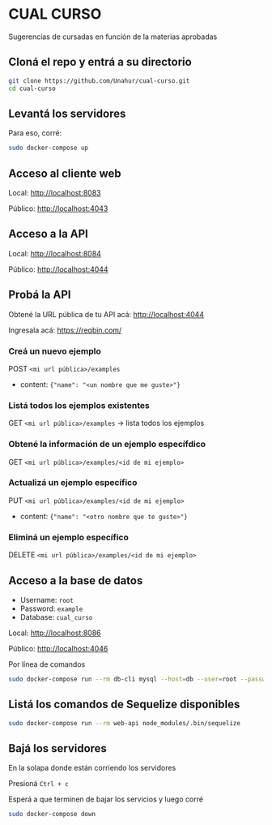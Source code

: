 # CUAL CURSO

Sugerencias de cursadas en función de la materias aprobadas

## Cloná el repo y entrá a su directorio

```bash
git clone https://github.com/Unahur/cual-curso.git
cd cual-curso
```

## Levantá los servidores

Para eso, corré:

```bash
sudo docker-compose up
```

## Acceso al cliente web

Local: <http://localhost:8083>

Público: <http://localhost:4043>

## Acceso a la API

Local: <http://localhost:8084>

Público: <http://localhost:4044>

## Probá la API

Obtené la URL pública de tu API acá: <http://localhost:4044>

Ingresala acá: <https://reqbin.com/>

### Creá un nuevo ejemplo

POST `<mi url pública>/examples`

- content: `{"name": "<un nombre que me guste>"}`

### Listá todos los ejemplos existentes

GET `<mi url pública>/examples` -> lista todos los ejemplos

### Obtené la información de un ejemplo específdico

GET `<mi url pública>/examples/<id de mi ejemplo>`

### Actualizá un ejemplo específico

PUT `<mi url pública>/examples/<id de mi ejemplo>`

- content: `{"name": "<otro nombre que te guste>"}`

### Eliminá un ejemplo específico

DELETE `<mi url pública>/examples/<id de mi ejemplo>`

## Acceso a la base de datos

- Username: `root`
- Password: `example`
- Database: `cual_curso`

Local: <http://localhost:8086>

Público: <http://localhost:4046>

Por línea de comandos

```bash
sudo docker-compose run --rm db-cli mysql --host=db --user=root --password=example --database=cual_curso
```

## Listá los comandos de Sequelize disponibles

```bash
sudo docker-compose run --rm web-api node_modules/.bin/sequelize
```

## Bajá los servidores

En la solapa donde están corriendo los servidores

Presioná `Ctrl + c`

Esperá a que terminen de bajar los servicios y luego corré

```bash
sudo docker-compose down
```
